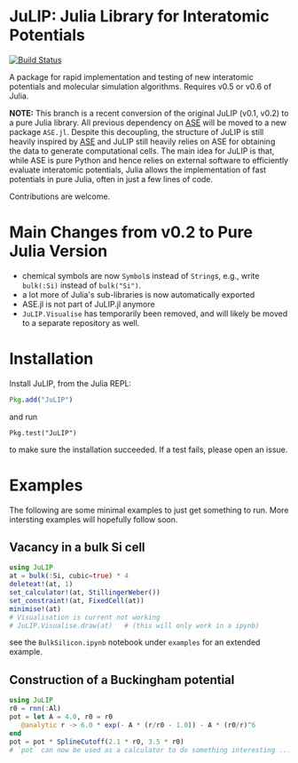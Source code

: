 # JuLIP: Julia Library for Interatomic Potentials

[![Build Status](https://travis-ci.org/libAtoms/JuLIP.jl.svg?branch=master)](https://travis-ci.org/libAtoms/JuLIP.jl)

A package for rapid implementation and testing of new interatomic potentials and
molecular simulation algorithms. Requires v0.5 or v0.6 of Julia.

**NOTE:** This branch is a recent conversion of the original JuLIP (v0.1, v0.2)
to a pure Julia library. All previous dependency on
[ASE](https://gitlab.com/ase/ase) will be moved to a new package `ASE.jl`.
Despite this decoupling, the structure of JuLIP is still heavily inspired by
[ASE](https://gitlab.com/ase/ase) and JuLIP still heavily relies on ASE for
obtaining the data to generate computational cells. The main idea for JuLIP is
that, while ASE is pure Python and hence relies on external software to
efficiently evaluate interatomic potentials, Julia allows the  implementation of
fast potentials in pure Julia, often in just a few lines of code.

Contributions are welcome.

# Main Changes from v0.2 to Pure Julia Version

* chemical symbols are now `Symbol`s instead of `String`s, e.g., write
`bulk(:Si)` instead of `bulk("Si")`.
* a lot more of Julia's sub-libraries is now automatically exported
* ASE.jl is not part of JuLIP.jl anymore
* `JuLIP.Visualise` has temporarily been removed, and will likely
be moved to a separate repository as well.


# Installation

<!-- JuLIP relies on [ASE](https://gitlab.com/ase/ase) and
 [matscipy](https://github.com/libAtoms/matscipy). Most likely, they will
 be automatically installed the first time you import `JuLIP`. If not, then
 please follow the instructions on the respective websites. -->

Install JuLIP, from the Julia REPL:
```julia
Pkg.add("JuLIP")
```
and run
```
Pkg.test("JuLIP")
```
to make sure the installation succeeded. If a test fails, please open an issue.


<!-- ## `imolecule` and dependencies

This part can be skipped if no visualisation is required; `using JuLIP` will then
simply print a warning.

`JuLIP.Visualise` uses the Python module `imolecule` to visualise atomistic
configurations in an IPython notebook. Its main dependency is
[OpenBabel](http://openbabel.org/wiki/Main_Page). Most recently, this could be installed succesfully (from the bash) using
```bash
conda install -c openbabel openbabel
pip install imolecule
``` -->



# Examples

The following are some minimal examples to just get something to run.
More intersting examples will hopefully follow soon.


## Vacancy in a bulk Si cell

```julia
using JuLIP
at = bulk(:Si, cubic=true) * 4
deleteat!(at, 1)
set_calculator!(at, StillingerWeber())
set_constraint!(at, FixedCell(at))
minimise!(at)
# Visualisation is current not working
# JuLIP.Visualise.draw(at)   # (this will only work in a ipynb)
```
see the `BulkSilicon.ipynb` notebook under `examples` for an extended
example.

## Construction of a Buckingham potential

```julia
using JuLIP
r0 = rnn(:Al)
pot = let A = 4.0, r0 = r0
   @analytic r -> 6.0 * exp(- A * (r/r0 - 1.0)) - A * (r0/r)^6
end
pot = pot * SplineCutoff(2.1 * r0, 3.5 * r0)
# `pot` can now be used as a calculator to do something interesting ...
```

<!-- ## An Example with TightBinding

**THIS IS PROBABLY BROKEN ON JULIA v0.6**

Similar to vacancy example but with a Tight-Binding Model. First install
`TightBinding.jl`:
```julia
Pkg.clone("https://github.com/ettersi/FermiContour.jl.git")
Pkg.clone("https://github.com/cortner/TightBinding.jl.git")
```
Then run
```julia
using JuLIP, TightBinding
TB = TightBinding
# sp model for Si (NRL-Tight Binding)
tbm = TB.NRLTB.NRLTBModel(elem=TB.NRLTB.Si_sp, nkpoints = (0,0,0))
# bulk crystal
at = bulk("Si", cubic=true) * 4
Eref = energy(tbm, at)
# create vacancy
deleteat!(at, 1)
Edef = energy(tbm, at)
# formation energy: (not really but sort of)
println("Vacancy formation energy = ", Edef - Eref * length(at)/(length(at)+1))
println("(probably this should not be negative! Increase simulation accuracy!)")
``` -->
